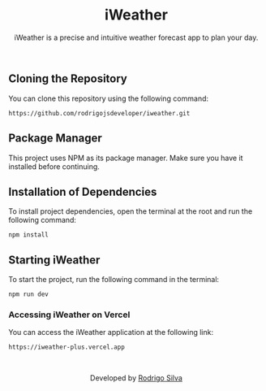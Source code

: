 <div align="center">
<h1>
   iWeather
</h1>

<p>iWeather is a precise and intuitive weather forecast app to plan your day.</p>
</div>
<br/>

## Cloning the Repository

You can clone this repository using the following command:

```
https://github.com/rodrigojsdeveloper/iweather.git
```

## Package Manager

This project uses NPM as its package manager. Make sure you have it installed before continuing.

## Installation of Dependencies

To install project dependencies, open the terminal at the root and run the following command:

```
npm install
```

## Starting iWeather

To start the project, run the following command in the terminal:

```
npm run dev
```

### Accessing iWeather on Vercel

You can access the iWeather application at the following link:

```
https://iweather-plus.vercel.app
```

<br/>
<p align="center">Developed by <a href="https://www.linkedin.com/in/rodrigo-de-jesus-silva/">Rodrigo Silva</a>
</p>
